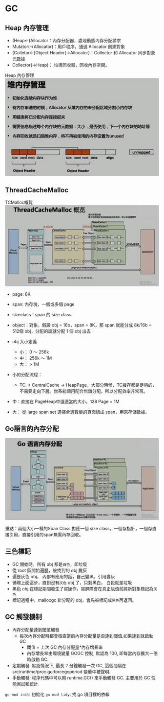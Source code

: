 # GC

## Heap 內存管理

- (Heap<-)Allocator：內存分配器，處理動態內存分配請求
- Mutator(->Allocator)：用戶程序，通過 Allocator 創建對象
- (Colletor<-)Object Header(->Allocator)：Collector 和 Allocator 同步對象元數據
- Collector(->Heap)： 垃圾回收器，回收內存空間。

Heap 內存管理
![Heap 內存管理](pic/Heap-manage.png)

## ThreadCacheMalloc

TCMalloc概覽
![TCMalloc概覽](pic/TCMalloc.png)

- page: 8K
- span: 內存塊，一個或多個 page
- sizeclass：span 的 size class
- object：對象，假設 obj = 16b，span = 8K，那 span 就能分成 8k/16b = 512個 obj，分配的話就分配 1 個 obj 出去

- obj 大小定義
  - 小： 0 ～ 256k
  - 中： 256k ～ 1M
  - 大： > 1M
- 小的分配流程：
  - TC -> CentralCache -> HeapPage，大部分時候，TC緩存都是足夠的，不需要走向下層。無系統調用配合無鎖分配，所以分配效率非常高。
- 中：直接在 PageHeap中選適當的大小。128 Page = 1M
- 大： 從 large span set 選擇合適數量的頁面組成 span，用來存儲數據。

## Go語言的內存分配

![Go語言的內存分配](pic/Go-mem.png)

重點：兩個大小一樣的Span Class 對應一個 size class，一個存指針，一個存直接引用，直接引用的span無需內存回收。

## 三色標記

- GC 開始時，所有 obj 都是`白色`，即垃圾
- 從 root 區開始遍歷，被找到的 obj 變灰
- 遍歷灰色 obj， 內部有應用的話，自己變黑，引用變灰
- 循環上面這步，直到沒有`灰色` obj 了，只剩黑白， 白色就是垃圾
- 黑色 obj 在標記期間發生了寫操作，寫屏障會在真正賦值前將新對象標記為`灰色`
- 標記過程中，mallocgc 新分配的 obj，會先被標記成`黑色`再返回。

## GC 觸發機制

- 內存分配量達到閾值觸發
  - 每次內存分配時都會檢查當前內存分配量是否達到閾值,如果達到就啟動 GC
    - 閾值 = 上次 GC 內存分配量*內存增長率
    - 內存增長率由環境變量 GOGC 控制, 默認為 100, 即每當內存擴大一倍時啟動 GC.
- 定期觸發: 默認情況下, 最長 2 分鐘觸發一次 GC, 這個間隔在 src/runtime/proc.go:forcegcperiod 變量中被聲明.
- 手動觸發: 程序代碼中可以用 runtime.GC() 來手動觸發 GC. 主要用於 GC 性能測試和統計.

`go mod init`: 初始化
`go mod tidy`: 找 go 項目裡的依賴
